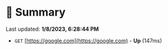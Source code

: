 # 📖 Summary
Last updated: **1/8/2023, 6:28:44 PM**

- `GET` [https://google.com](https://google.com) - **Up** (147ms)

